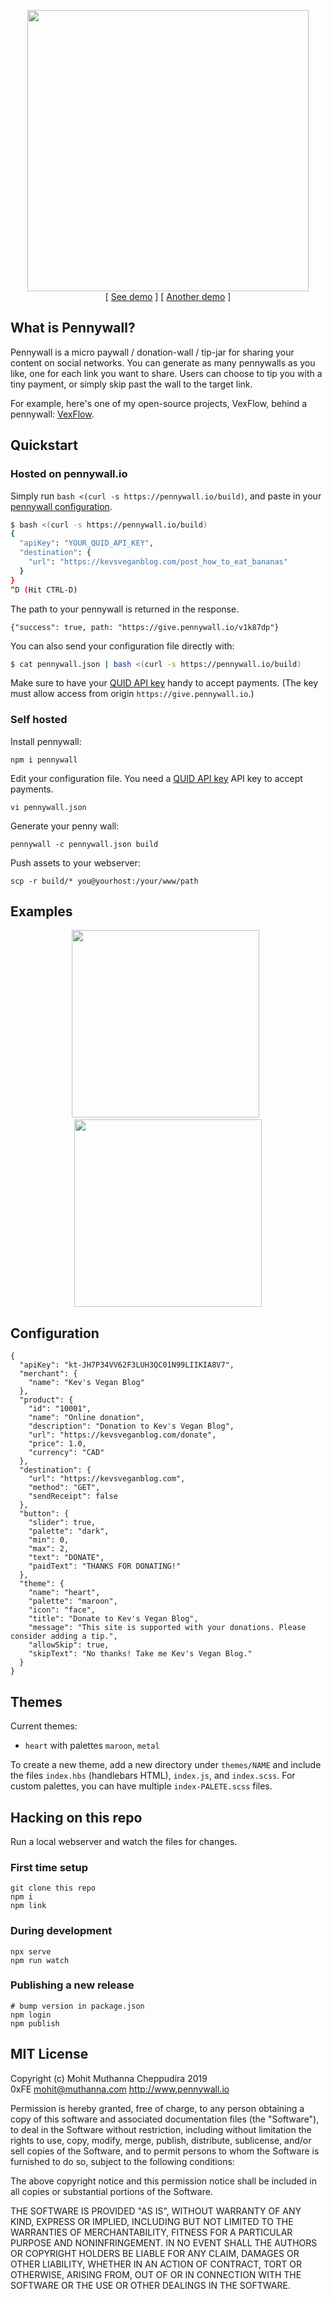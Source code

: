 <p align="center">
  <img src="https://i.imgur.com/E9LyKea.png" width=450 />
 <br/>
 [ <a href="http://give.pennywall.io/kevsveganblog">See demo</a> ]
 [ <a href="http://give.pennywall.io/kevsmaroonblog">Another demo</a> ]
</p>

## What is Pennywall?

Pennywall is a micro paywall / donation-wall / tip-jar for sharing your content on social networks. You can generate as many pennywalls as you like, one for each link you want to share. Users can choose to tip you with a tiny payment, or simply skip past the wall to the target link.

For example, here's one of my open-source projects, VexFlow, behind a pennywall: [VexFlow](https://give.pennywall.io/vexflow).

## Quickstart

### Hosted on pennywall.io

Simply run `bash <(curl -s https://pennywall.io/build)`, and paste in your [pennywall configuration](https://raw.githubusercontent.com/0xfe/pennywall/master/pennywall.json).

```sh
$ bash <(curl -s https://pennywall.io/build)
{
  "apiKey": "YOUR_QUID_API_KEY",
  "destination": {
    "url": "https://kevsveganblog.com/post_how_to_eat_bananas"
  }
}
^D (Hit CTRL-D)
```

The path to your pennywall is returned in the response.

```
{"success": true, path: "https://give.pennywall.io/v1k87dp"}
```

You can also send your configuration file directly with:

```sh
$ cat pennywall.json | bash <(curl -s https://pennywall.io/build)
```

Make sure to have your [QUID API key](https://how.quid.works/developer/quid-quickstart) handy to accept payments. (The key must allow access from origin `https://give.pennywall.io`.)

### Self hosted

Install pennywall:

```
npm i pennywall
```

Edit your configuration file. You need a [QUID API key](https://how.quid.works/developer/quid-quickstart) API key to accept payments.

```
vi pennywall.json
```

Generate your penny wall:

```
pennywall -c pennywall.json build
```

Push assets to your webserver:

```
scp -r build/* you@yourhost:/your/www/path
```

## Examples

<p align="center">
  <a href="http://give.pennywall.io/kevsveganblog"><img src="https://imgur.com/n7fpFHS.png" width=300 /></a>
  &nbsp;
  <a href="http://give.pennywall.io/kevsmaroonblog"><img src="https://imgur.com/kg0UEEW.png" width=300 /></a>
</p>

## Configuration

```
{
  "apiKey": "kt-JH7P34VV62F3LUH3QC01N99LIIKIA8V7",
  "merchant": {
    "name": "Kev's Vegan Blog"
  },
  "product": {
    "id": "10001",
    "name": "Online donation",
    "description": "Donation to Kev's Vegan Blog",
    "url": "https://kevsveganblog.com/donate",
    "price": 1.0,
    "currency": "CAD"
  },
  "destination": {
    "url": "https://kevsveganblog.com",
    "method": "GET",
    "sendReceipt": false
  },
  "button": {
    "slider": true,
    "palette": "dark",
    "min": 0,
    "max": 2,
    "text": "DONATE",
    "paidText": "THANKS FOR DONATING!"
  },
  "theme": {
    "name": "heart",
    "palette": "maroon",
    "icon": "face",
    "title": "Donate to Kev's Vegan Blog",
    "message": "This site is supported with your donations. Please consider adding a tip.",
    "allowSkip": true,
    "skipText": "No thanks! Take me Kev's Vegan Blog."
  }
}
```

## Themes

Current themes:

* `heart` with palettes `maroon`, `metal`

To create a new theme, add a new directory under `themes/NAME` and include the files `index.hbs` (handlebars HTML), `index.js`, and `index.scss`. For custom palettes, you can have multiple `index-PALETE.scss` files.


## Hacking on this repo

Run a local webserver and watch the files for changes.

### First time setup

```
git clone this repo
npm i
npm link
```

### During development

```
npx serve
npm run watch
```

### Publishing a new release

```
# bump version in package.json
npm login
npm publish
```

## MIT License

Copyright (c) Mohit Muthanna Cheppudira 2019 <br/>
0xFE <mohit@muthanna.com> http://www.pennywall.io

Permission is hereby granted, free of charge, to any person obtaining a copy
of this software and associated documentation files (the "Software"), to deal
in the Software without restriction, including without limitation the rights
to use, copy, modify, merge, publish, distribute, sublicense, and/or sell
copies of the Software, and to permit persons to whom the Software is
furnished to do so, subject to the following conditions:

The above copyright notice and this permission notice shall be included in
all copies or substantial portions of the Software.

THE SOFTWARE IS PROVIDED "AS IS", WITHOUT WARRANTY OF ANY KIND, EXPRESS OR
IMPLIED, INCLUDING BUT NOT LIMITED TO THE WARRANTIES OF MERCHANTABILITY,
FITNESS FOR A PARTICULAR PURPOSE AND NONINFRINGEMENT. IN NO EVENT SHALL THE
AUTHORS OR COPYRIGHT HOLDERS BE LIABLE FOR ANY CLAIM, DAMAGES OR OTHER
LIABILITY, WHETHER IN AN ACTION OF CONTRACT, TORT OR OTHERWISE, ARISING FROM,
OUT OF OR IN CONNECTION WITH THE SOFTWARE OR THE USE OR OTHER DEALINGS IN
THE SOFTWARE.
